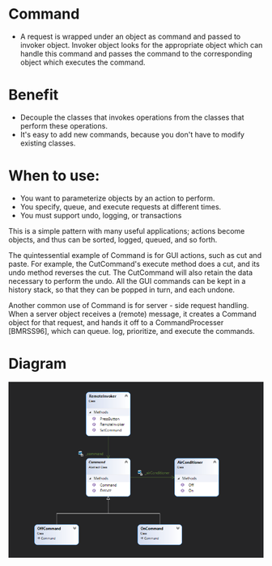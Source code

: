 # Command
- A request is wrapped under an object as command and passed to invoker object. Invoker object looks for the appropriate object which can handle this command 
  and passes the command to the corresponding object which executes the command.
  
# Benefit
- Decouple the classes that invokes operations from the classes that perform these operations.
- It's easy to add new commands, because you don't have to modify existing classes.

# When to use: 
- You want to parameterize objects by an action to perform.
- You specify, queue, and execute requests at different times.
- You must support undo, logging, or transactions

This is a simple pattern with many useful applications; actions become objects, and thus can be sorted, logged, queued, and so forth. 

The quintessential example of Command is for GUI actions, such as cut and paste. For example, the CutCommand's execute method does a cut, and its undo method reverses the cut. The CutCommand will also retain the data necessary to perform the undo. All the GUI commands can be kept in a history stack, so that they can be popped in turn, and each undone.

Another common use of Command is for server - side request handling. When a server object receives a (remote) message, it creates a Command object for that request, and hands it off to a CommandProcesser [BMRSS96], which can queue. log, prioritize, and execute the commands.

# Diagram

![ChainOfReponsibilityDesignPattern](https://github.com/nghianguyendev/design-pattern/blob/master/Command/Command.png?raw=true)
